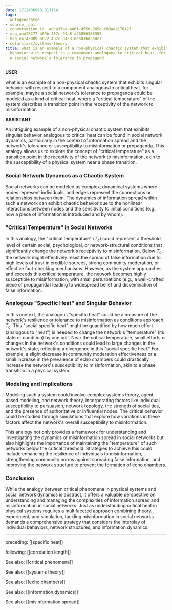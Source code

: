 ```yaml
---
date: 1712436968.813134
tags:
- autogenerated
- source__oai
- conversation_id__a8ca3fad-446f-4550-985e-f83aaa170427
- msg_aaa28277-b69b-467c-94a8-a46056388952
- msg_e4143089-8022-497c-9453-6a603bd2b8c7
- colorclass/systems-theory
title: what is an example of a non-physical chaotic system that exhibits singular
  behavior with respect to a component analogous to critical heat. for example, maybe
  a social network's tolerance to propagand
---
```


**USER**

what is an example of a non-physical chaotic system that exhibits singular behavior with respect to a component analogous to critical heat. for example, maybe a social network's tolerance to propaganda could be modeled as a kind of critical heat, where a "critical temperature" of the system describes a transition point in the receptivity of the network to misinformation


**ASSISTANT**

An intriguing example of a non-physical chaotic system that exhibits singular behavior analogous to critical heat can be found in social network dynamics, particularly in the context of information spread and the network's tolerance or susceptibility to misinformation or propaganda. This analogy allows us to explore the concept of "critical temperature" as a transition point in the receptivity of the network to misinformation, akin to the susceptibility of a physical system near a phase transition.

### Social Network Dynamics as a Chaotic System

Social networks can be modeled as complex, dynamical systems where nodes represent individuals, and edges represent the connections or relationships between them. The dynamics of information spread within such a network can exhibit chaotic behavior due to the nonlinear interactions between nodes and the sensitivity to initial conditions (e.g., how a piece of information is introduced and by whom).

### "Critical Temperature" in Social Networks

In this analogy, the "critical temperature" ($T_c$) could represent a threshold level of certain social, psychological, or network-structural conditions that significantly change the network's receptivity to misinformation. Below $T_c$, the network might effectively resist the spread of false information due to high levels of trust in credible sources, strong community moderation, or effective fact-checking mechanisms. However, as the system approaches and exceeds this critical temperature, the network becomes highly susceptible to misinformation, with small perturbations (e.g., a well-crafted piece of propaganda) leading to widespread belief and dissemination of false information.

### Analogous "Specific Heat" and Singular Behavior

In this context, the analogous "specific heat" could be a measure of the network's resilience or tolerance to misinformation as conditions approach $T_c$. This "social specific heat" might be quantified by how much effort (analogous to "heat") is needed to change the network's "temperature" (its state or condition) by one unit. Near the critical temperature, small efforts or changes in the network's conditions could lead to large changes in the network's state, reflecting a divergence in this "social specific heat." For example, a slight decrease in community moderation effectiveness or a small increase in the prevalence of echo chambers could drastically increase the network's susceptibility to misinformation, akin to a phase transition in a physical system.

### Modeling and Implications

Modeling such a system could involve complex systems theory, agent-based modeling, and network theory, incorporating factors like individual susceptibility to persuasion, network topology, the strength of social ties, and the presence of authoritative or influential nodes. The critical behavior could be studied through simulations that explore how variations in these factors affect the network's overall susceptibility to misinformation.

This analogy not only provides a framework for understanding and investigating the dynamics of misinformation spread in social networks but also highlights the importance of maintaining the "temperature" of such networks below the critical threshold. Strategies to achieve this could include enhancing the resilience of individuals to misinformation, strengthening community norms against spreading false information, and improving the network structure to prevent the formation of echo chambers.

### Conclusion

While the analogy between critical phenomena in physical systems and social network dynamics is abstract, it offers a valuable perspective on understanding and managing the complexities of information spread and misinformation in social networks. Just as understanding critical heat in physical systems requires a multifaceted approach combining theory, experiment, and simulation, tackling misinformation in social networks demands a comprehensive strategy that considers the interplay of individual behaviors, network structures, and information dynamics.


---

preceding: [[specific heat]]  


following: [[correlation length]]

See also: [[critical phenomena]]


See also: [[systems theory]]


See also: [[echo chambers]]


See also: [[information dynamics]]


See also: [[misinformation spread]]
